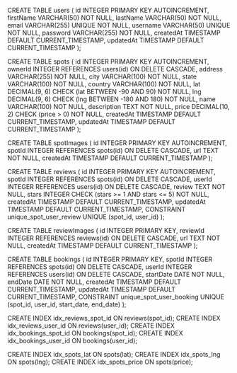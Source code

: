 

CREATE TABLE users (
    id INTEGER PRIMARY KEY AUTOINCREMENT,
    firstName VARCHAR(50) NOT NULL,
    lastName VARCHAR(50) NOT NULL,
    email VARCHAR(255) UNIQUE NOT NULL,
    username VARCHAR(50) UNIQUE NOT NULL,
    password VARCHAR(255) NOT NULL,
    createdAt TIMESTAMP DEFAULT CURRENT_TIMESTAMP,
    updatedAt TIMESTAMP DEFAULT CURRENT_TIMESTAMP
);

CREATE TABLE spots (
    id INTEGER PRIMARY KEY AUTOINCREMENT,
    ownerId INTEGER REFERENCES users(id) ON DELETE CASCADE,
    address VARCHAR(255) NOT NULL,
    city VARCHAR(100) NOT NULL,
    state VARCHAR(100) NOT NULL,
    country VARCHAR(100) NOT NULL,
    lat DECIMAL(9, 6) CHECK (lat BETWEEN -90 AND 90) NOT NULL,
    lng DECIMAL(9, 6) CHECK (lng BETWEEN -180 AND 180) NOT NULL,
    name VARCHAR(100) NOT NULL,
    description TEXT NOT NULL,
    price DECIMAL(10, 2) CHECK (price > 0) NOT NULL,
    createdAt TIMESTAMP DEFAULT CURRENT_TIMESTAMP,
    updatedAt TIMESTAMP DEFAULT CURRENT_TIMESTAMP
);

CREATE TABLE spotImages (
    id INTEGER PRIMARY KEY AUTOINCREMENT,
    spotId INTEGER REFERENCES spots(id) ON DELETE CASCADE,
    url TEXT NOT NULL,
    createdAt TIMESTAMP DEFAULT CURRENT_TIMESTAMP
);

CREATE TABLE reviews (
    id INTEGER PRIMARY KEY AUTOINCREMENT,
    spotId INTEGER REFERENCES spots(id) ON DELETE CASCADE,
    userId INTEGER REFERENCES users(id) ON DELETE CASCADE,
    review TEXT NOT NULL,
    stars INTEGER CHECK (stars >= 1 AND stars <= 5) NOT NULL,
    createdAt TIMESTAMP DEFAULT CURRENT_TIMESTAMP,
    updatedAt TIMESTAMP DEFAULT CURRENT_TIMESTAMP,
    CONSTRAINT unique_spot_user_review UNIQUE (spot_id, user_id)
);

CREATE TABLE reviewImages (
    id INTEGER PRIMARY KEY,
    reviewId INTEGER REFERENCES reviews(id) ON DELETE CASCADE,
    url TEXT NOT NULL,
    createdAt TIMESTAMP DEFAULT CURRENT_TIMESTAMP
);

CREATE TABLE bookings (
    id INTEGER PRIMARY KEY,
    spotId INTEGER REFERENCES spots(id) ON DELETE CASCADE,
    userId INTEGER REFERENCES users(id) ON DELETE CASCADE,
    startDate DATE NOT NULL,
    endDate DATE NOT NULL,
    createdAt TIMESTAMP DEFAULT CURRENT_TIMESTAMP,
    updatedAt TIMESTAMP DEFAULT CURRENT_TIMESTAMP,
    CONSTRAINT unique_spot_user_booking UNIQUE (spot_id, user_id, start_date, end_date)
);

CREATE INDEX idx_reviews_spot_id ON reviews(spot_id);
CREATE INDEX idx_reviews_user_id ON reviews(user_id);
CREATE INDEX idx_bookings_spot_id ON bookings(spot_id);
CREATE INDEX idx_bookings_user_id ON bookings(user_id);

CREATE INDEX idx_spots_lat ON spots(lat);
CREATE INDEX idx_spots_lng ON spots(lng);
CREATE INDEX idx_spots_price ON spots(price);